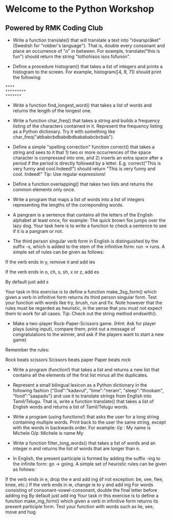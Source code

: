 # Welcome to the Python Workshop 

## Powered by RMK Coding Club

- Write a function translate() that will translate a text into "rövarspråket" (Swedish for "robber's language"). That is, double every consonant and place an occurrence of "o" in between. For example, translate("this is fun") should return the string "tothohisos isos fofunon".

- Define a procedure histogram() that takes a list of integers and prints a histogram to the screen. For example, histogram([4, 9, 7]) should print the following:

```
****
*********
*******
```

- Write a function find_longest_word() that takes a list of words and returns the length of the longest one.

- Write a function char_freq() that takes a string and builds a frequency listing of the characters contained in it. Represent the frequency listing as a Python dictionary. Try it with something like char_freq("abbabcbdbabdbdbabababcbcbab").

- Define a simple "spelling correction" function correct() that takes a string and sees to it that 1) two or more occurrences of the space character is compressed into one, and 2) inserts an extra space after a period if the period is directly followed by a letter. E.g. correct("This   is  very funny  and    cool.Indeed!") should return "This is very funny and cool. Indeed!" Tip: Use regular expressions!

- Define a function overlapping() that takes two lists and returns the common elements only once.

- Write a program that maps a list of words into a list of integers representing the lengths of the correponding words.

- A pangram is a sentence that contains all the letters of the English alphabet at least once, for example: The quick brown fox jumps over the lazy dog. Your task here is to write a function to check a sentence to see if it is a pangram or not.

- The third person singular verb form in English is distinguished by the suffix -s, which is added to the stem of the infinitive form: run -> runs. A simple set of rules can be given as follows:

If the verb ends in y, remove it and add ies

If the verb ends in o, ch, s, sh, x or z, add es

By default just add s

Your task in this exercise is to define a function make_3sg_form() which given a verb in infinitive form returns its third person singular form. Test your function with words like try, brush, run and fix. Note however that the rules must be regarded as heuristic, in the sense that you must not expect them to work for all cases. Tip: Check out the string method endswith().

- Make a two-player Rock-Paper-Scissors game. (Hint: Ask for player plays (using input), compare them, print out a message of congratulations to the winner, and ask if the players want to start a new game)

Remember the rules:

Rock beats scissors
Scissors beats paper
Paper beats rock

- Write a program (function!) that takes a list and returns a new list that contains all the elements of the first list minus all the duplicates.

- Represent a small bilingual lexicon as a Python dictionary in the following fashion {"God":"kadavul", "time":"neram", "sleep":"thookam", "food":"saapadu"} and use it to translate strings from English into Tamil/Telugu. That is, write a function translate() that takes a list of English words and returns a list of Tamil/Telugu words.

- Write a program (using functions!) that asks the user for a long string containing multiple words. Print back to the user the same string, except with the words in backwards order. For example:
I/p : My name is Michele
O/p :Michele is name My

- Write a function filter_long_words() that takes a list of words and an integer n and returns the list of words that are longer than n.

- In English, the present participle is formed by adding the suffix -ing to the infinite form: go -> going. A simple set of heuristic rules can be given as follows:

 If the verb ends in e, drop the e and add ing (if not exception: be, see, flee, knee, etc.)
 If the verb ends in ie, change ie to y and add ing
 For words consisting of consonant-vowel-consonant, double the final letter before adding ing
 By default just add ing
Your task in this exercise is to define a function make_ing_form() which given a verb in infinitive form returns its present participle form. Test your function with words such as lie, see, move and hug.

